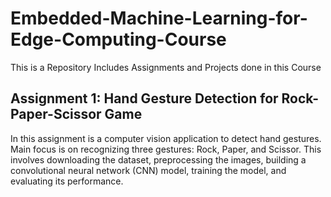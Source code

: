 # Embedded-Machine-Learning-for-Edge-Computing-Course

This is a Repository Includes Assignments and Projects done in this Course

## Assignment 1: Hand Gesture Detection for Rock-Paper-Scissor Game
In this assignment is a computer vision application to detect hand gestures. Main focus is on recognizing three gestures: Rock, Paper, and Scissor. This involves downloading the dataset, preprocessing the images, building a convolutional neural network (CNN) model, training the model, and evaluating its performance.
